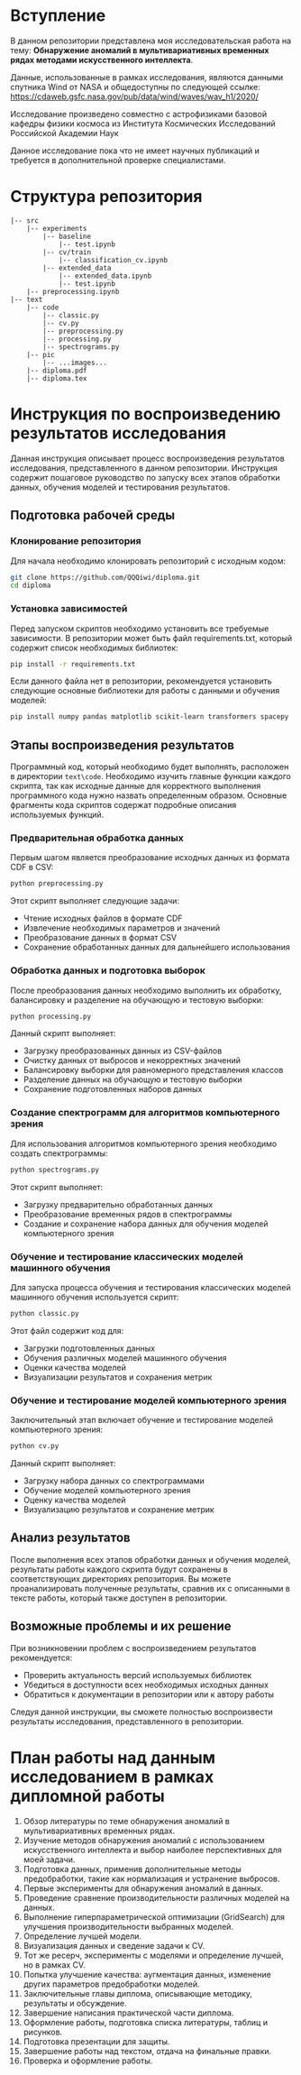 # Вступление

В данном репозитории представлена моя исследовательская работа на тему: **Обнаружение аномалий в мультивариативных временных рядах методами искусственного интеллекта**.

Данные, использованные в рамках исследования, являются данными спутника Wind от
NASA и общедоступны по следующей ссылке:
https://cdaweb.gsfc.nasa.gov/pub/data/wind/waves/wav_h1/2020/

Исследование произведено совместно с астрофизиками базовой кафедры физики космоса из Института Космических Исследований Российской Академии Наук

Данное исследование пока что не имеет научных публикаций и требуется в дополнительной проверке специалистами.

# Структура репозитория

```
|-- src
    |-- experiments
        |-- baseline
            |-- test.ipynb
        |-- cv/train
            |-- classification_cv.ipynb
        |-- extended_data
            |-- extended_data.ipynb    
            |-- test.ipynb
    |-- preprocessing.ipynb
|-- text
    |-- code
        |-- classic.py
        |-- cv.py
        |-- preprocessing.py
        |-- processing.py
        |-- spectrograms.py
    |-- pic
        |-- ...images...
    |-- diploma.pdf
    |-- diploma.tex
```

# Инструкция по воспроизведению результатов исследования

Данная инструкция описывает процесс воспроизведения результатов исследования,
представленного в данном репозитории. Инструкция содержит пошаговое руководство
по запуску всех этапов обработки данных, обучения моделей и тестирования
результатов.

## Подготовка рабочей среды

### Клонирование репозитория

Для начала необходимо клонировать репозиторий с исходным кодом:

```bash
git clone https://github.com/QQQiwi/diploma.git
cd diploma
```

### Установка зависимостей

Перед запуском скриптов необходимо установить все требуемые зависимости. В репозитории может быть файл requirements.txt, который содержит список необходимых библиотек:

```bash
pip install -r requirements.txt
```

Если данного файла нет в репозитории, рекомендуется установить следующие основные библиотеки для работы с данными и обучения моделей:

```bash
pip install numpy pandas matplotlib scikit-learn transformers spacepy
```

## Этапы воспроизведения результатов

Программный код, который необходимо будет выполнять, расположен в директории
`text\code`. Необходимо изучить главные функции каждого скрипта, так как
исходные данные для корректного выполнения программного кода нужно назвать
определенным образом. Основные фрагменты кода скриптов содержат подробные
описания используемых функций.

### Предварительная обработка данных

Первым шагом является преобразование исходных данных из формата CDF в CSV:

```bash
python preprocessing.py
```

Этот скрипт выполняет следующие задачи:
- Чтение исходных файлов в формате CDF
- Извлечение необходимых параметров и значений
- Преобразование данных в формат CSV
- Сохранение обработанных данных для дальнейшего использования

### Обработка данных и подготовка выборок

После преобразования данных необходимо выполнить их обработку, балансировку и разделение на обучающую и тестовую выборки:

```bash
python processing.py
```

Данный скрипт выполняет:
- Загрузку преобразованных данных из CSV-файлов
- Очистку данных от выбросов и некорректных значений
- Балансировку выборки для равномерного представления классов
- Разделение данных на обучающую и тестовую выборки
- Сохранение подготовленных наборов данных

### Создание спектрограмм для алгоритмов компьютерного зрения

Для использования алгоритмов компьютерного зрения необходимо создать спектрограммы:

```bash
python spectrograms.py
```

Этот скрипт выполняет:
- Загрузку предварительно обработанных данных
- Преобразование временных рядов в спектрограммы
- Создание и сохранение набора данных для обучения моделей компьютерного зрения

### Обучение и тестирование классических моделей машинного обучения

Для запуска процесса обучения и тестирования классических моделей машинного обучения используется скрипт:

```bash
python classic.py
```

Этот файл содержит код для:
- Загрузки подготовленных данных
- Обучения различных моделей машинного обучения
- Оценки качества моделей
- Визуализации результатов и сохранения метрик

### Обучение и тестирование моделей компьютерного зрения

Заключительный этап включает обучение и тестирование моделей компьютерного зрения:

```bash
python cv.py
```

Данный скрипт выполняет:
- Загрузку набора данных со спектрограммами
- Обучение моделей компьютерного зрения
- Оценку качества моделей
- Визуализацию результатов и сохранение метрик

## Анализ результатов

После выполнения всех этапов обработки данных и обучения моделей, результаты работы каждого скрипта будут сохранены в соответствующих директориях репозитория. Вы можете проанализировать полученные результаты, сравнив их с описанными в тексте работы, который также доступен в репозитории.

## Возможные проблемы и их решение

При возникновении проблем с воспроизведением результатов рекомендуется:
- Проверить актуальность версий используемых библиотек
- Убедиться в доступности всех необходимых исходных данных
- Обратиться к документации в репозитории или к автору работы

Следуя данной инструкции, вы сможете полностью воспроизвести результаты исследования, представленного в репозитории.

# План работы над данным исследованием в рамках дипломной работы

1. Обзор литературы по теме обнаружения аномалий в мультивариативных временных рядах.
2. Изучение методов обнаружения аномалий с использованием искусственного интеллекта и выбор наиболее перспективных для моей задачи.
3. Подготовка данных, применив дополнительные методы предобработки, такие как нормализация и устранение выбросов.
4. Первые эксперименты для обнаружения аномалий в данных.
5. Проведение сравнение производительности различных моделей на данных.
6. Выполнение гиперпараметрической оптимизации (GridSearch) для улучшения производительности выбранных моделей.
7. Определение лучшей модели.
8. Визуализация данных и сведение задачи к CV.
9. Тот же ресерч, эксперименты с моделями и определение лучшей, но в рамках CV.
10. Попытка улучшение качества: аугментация данных, изменение других параметров предобработки моделей.
11. Заключительные главы диплома, описывающие методику, результаты и обсуждение.
12. Завершение написания практической части диплома.
13. Оформление работы, подготовка списка литературы, таблиц и рисунков.
14. Подготовка презентации для защиты.
15. Завершение работы над текстом, отдача на финальные правки.
16. Проверка и оформление работы.
